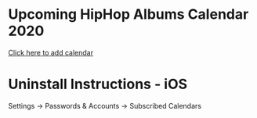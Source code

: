 # Upcoming HipHop Albums Calendar 2020
[Click here to add calendar](https://smakced.github.io/UHHA2020/ "Go here to add calendar")

# Uninstall Instructions - iOS
Settings → Passwords & Accounts → Subscribed Calendars
